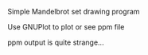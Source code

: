 Simple Mandelbrot set drawing program

Use GNUPlot to plot or see ppm file

ppm output is quite strange...